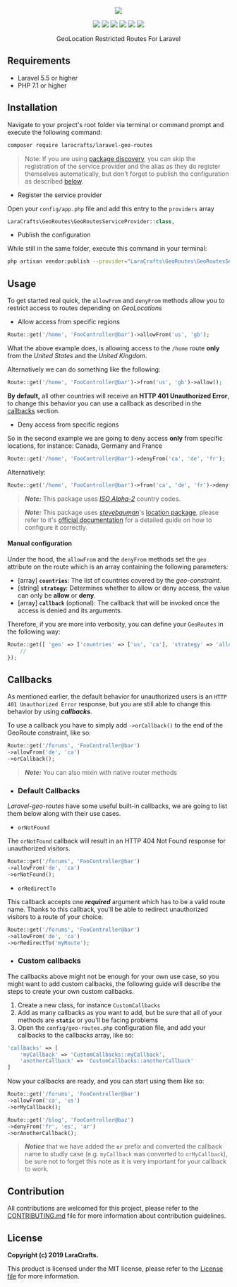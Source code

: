 <p align="center">
    <img src="https://dl.dropboxusercontent.com/s/8em4vcukmwnsleg/laravel-geo-routes-banner.png?dl=0">
</p>

<p align="center">
    <a href="https://travis-ci.org/LaraCrafts/laravel-geo-routes"><img src="https://travis-ci.org/LaraCrafts/laravel-geo-routes.svg?branch=master"></a>
    <a href="https://scrutinizer-ci.com/g/LaraCrafts/laravel-geo-routes/"><img src="https://scrutinizer-ci.com/g/LaraCrafts/laravel-geo-routes/badges/quality-score.png?b=master"></a>
    <a href="https://scrutinizer-ci.com/g/LaraCrafts/laravel-geo-routes/"><img src="https://scrutinizer-ci.com/g/LaraCrafts/laravel-geo-routes/badges/coverage.png?b=master"></a>
    <a href="https://packagist.org/packages/laracrafts/laravel-geo-routes"><img src="https://poser.pugx.org/laracrafts/laravel-geo-routes/v/stable"></a>
    <a href="http://php.net/releases/"><img src="https://img.shields.io/packagist/php-v/laracrafts/laravel-geo-routes.svg"></a>
    <a href="https://github.com/LaraCrafts/laravel-geo-routes/blob/master/LICENSE"><img src="https://img.shields.io/packagist/l/laracrafts/laravel-geo-routes.svg"></a>
</p>

<p align="center">GeoLocation Restricted Routes For Laravel</p>

## Requirements
- Laravel 5.5 or higher
- PHP 7.1 or higher

## Installation

Navigate to your project's root folder via terminal or command prompt and execute the following command:
```bash
composer require laracrafts/laravel-geo-routes
```

> Note: If you are using [package discovery](https://laravel.com/docs/5.7/packages#package-discovery), you can skip the registration of the service provider and the alias as they do register themselves automatically, but don't forget to publish the configuration as described [below][12].

* Register the service provider

Open your `config/app.php` file and add this entry to the `providers` array
```php
LaraCrafts\GeoRoutes\GeoRoutesServiceProvider::class,
```

* Publish the configuration

While still in the same folder, execute this command in your terminal:
```bash
php artisan vendor:publish --provider="LaraCrafts\GeoRoutes\GeoRoutesServiceProvider"
```

## Usage

To get started real quick, the `allowFrom` and `denyFrom` methods allow you to restrict access to routes depending on *GeoLocations*

- Allow access from specific regions

```php
Route::get('/home', 'FooController@bar')->allowFrom('us', 'gb');
```
What the above example does, is allowing access to the `/home` route **only** from the *United States* and the *United Kingdom*.

Alternatively we can do something like the following: 
```php
Route::get('/home', 'FooController@bar')->from('us', 'gb')->allow();
```

**By default,** all other countries will receive an **HTTP 401 Unauthorized Error**, to change this behavior you can use a callback as described in the [callbacks][1] section.


- Deny access from specific regions

So in the second example we are going to deny access **only** from specific locations, for instance: Canada, Germany and France

```php
Route::get('/home', 'FooController@bar')->denyFrom('ca', 'de', 'fr');
```
Alternatively:
```php
Route::get('/home', 'FooController@bar')->from('ca', 'de', 'fr')->deny();
```

> ***Note:*** This package uses *<a href="https://www.nationsonline.org/oneworld/country_code_list.htm" target="_blank">ISO Alpha-2</a>* country codes.

> ***Note:*** This package uses [*stevebauman*][4]'s [location package][5], please refer to it's [official documentation][6] for a detailed guide on how to configure it correctly.

#### Manual configuration

Under the hood, the `allowFrom` and the `denyFrom` methods set the `geo` attribute on the route which is an array containing the following parameters:
- [array] **`countries`**: The list of countries covered by the *geo-constraint*.
- [string] **`strategy`**: Determines whether to allow or deny access, the value can only be **allow** or **deny**.
- [array] **`callback`** (optional): The callback that will be invoked once the access is denied and its arguments.

Therefore, if you are more into verbosity, you can define your `GeoRoutes` in the following way:

```php
Route::get([ 'geo' => ['countries' => ['us', 'ca'], 'strategy' => 'allow', 'callback' => [$myCallback, $myArgs]] ], function() {
    //
});
```

## Callbacks

As mentioned earlier, the default behavior for unauthorized users is an `HTTP 401 Unauthorized Error` response, but you are still able to change this behavior by using ***callbacks***.

To use a callback you have to simply add `->orCallback()` to the end of the GeoRoute constraint, like so:
```php
Route::get('/forums', 'FooController@bar')
->allowFrom('de', 'ca')
->orCallback();
```

> ***Note:*** You can also mixin with native router methods

- ### Default Callbacks

*Laravel-geo-routes* have some useful built-in callbacks, we are going to list them below along with their use cases.

- `orNotFound`

The `orNotFound` callback will result in an HTTP 404 Not Found response for unauthorized visitors.
```php
Route::get('/forums', 'FooController@bar')
->allowFrom('de', 'ca')
->orNotFound();
```
- `orRedirectTo`

This callback accepts one ***required*** argument which has to be a valid route name. 
Thanks to this callback, you'll be able to redirect unauthorized visitors to a route of your choice.
```php
Route::get('/forums', 'FooController@bar')
->allowFrom('de', 'ca')
->orRedirectTo('myRoute');
```

- ### Custom callbacks
The callbacks above might not be enough for your own use case, so you might want to add custom callbacks, the following guide will describe the steps to create your own custom callbacks.

1. Create a new class, for instance `CustomCallbacks`
2. Add as many callbacks as you want to add, but be sure that all of your methods are **`static`** or you'll be facing problems
3. Open the `config/geo-routes.php` configuration file, and add your callbacks to the callbacks array, like so:
```php
'callbacks' => [
    'myCallback' => 'CustomCallbacks::myCallback',
    'anotherCallback' => 'CustomCallbacks::anotherCallback'
]
```
Now your callbacks are ready, and you can start using them like so:
```php
Route::get('/forums', 'FooController@bar')
->allowFrom('ca', 'us')
->orMyCallback();

Route::get('/blog', 'FooController@baz')
->denyFrom('fr', 'es', 'ar')
->orAnotherCallback();
```
> ***Notice*** that we have added the **`or`** prefix and converted the callback name to studly case (e.g. `myCallback` was converted to `orMyCallback`), be sure not to forget this note as it is very important for your callback to work.

## Contribution
All contributions are welcomed for this project, please refer to the [CONTRIBUTING.md][2] file for more information about contribution guidelines.

## License
**Copyright (c) 2019 LaraCrafts.**

This product is licensed under the MIT license, please refer to the [License file][3] for more information.

[1]: #callbacks
[2]: https://github.com/LaraCrafts/laravel-geo-routes/blob/master/CONTRIBUTING.md
[3]: https://github.com/LaraCrafts/laravel-geo-routes/blob/master/LICENSE
[4]: https://github.com/stevebauman
[5]: https://github.com/stevebauman/location
[6]: https://github.com/stevebauman/location/blob/master/readme.md
[11]: #facade
[12]: #publish
